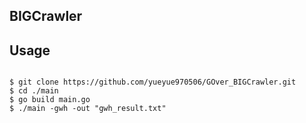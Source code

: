 ## BIGCrawler

## Usage

```

$ git clone https://github.com/yueyue970506/GOver_BIGCrawler.git
$ cd ./main
$ go build main.go
$ ./main -gwh -out "gwh_result.txt"

```
